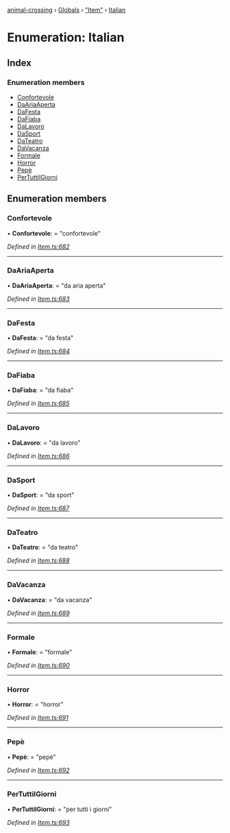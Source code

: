 [animal-crossing](../README.md) › [Globals](../globals.md) › ["Item"](../modules/_item_.md) › [Italian](_item_.italian.md)

# Enumeration: Italian

## Index

### Enumeration members

* [Confortevole](_item_.italian.md#confortevole)
* [DaAriaAperta](_item_.italian.md#daariaaperta)
* [DaFesta](_item_.italian.md#dafesta)
* [DaFiaba](_item_.italian.md#dafiaba)
* [DaLavoro](_item_.italian.md#dalavoro)
* [DaSport](_item_.italian.md#dasport)
* [DaTeatro](_item_.italian.md#dateatro)
* [DaVacanza](_item_.italian.md#davacanza)
* [Formale](_item_.italian.md#formale)
* [Horror](_item_.italian.md#horror)
* [Pepè](_item_.italian.md#pepè)
* [PerTuttiIGiorni](_item_.italian.md#pertuttiigiorni)

## Enumeration members

###  Confortevole

• **Confortevole**: = "confortevole"

*Defined in [Item.ts:682](https://github.com/Norviah/animal-crossing/blob/37a256e/module/types/Item.ts#L682)*

___

###  DaAriaAperta

• **DaAriaAperta**: = "da aria aperta"

*Defined in [Item.ts:683](https://github.com/Norviah/animal-crossing/blob/37a256e/module/types/Item.ts#L683)*

___

###  DaFesta

• **DaFesta**: = "da festa"

*Defined in [Item.ts:684](https://github.com/Norviah/animal-crossing/blob/37a256e/module/types/Item.ts#L684)*

___

###  DaFiaba

• **DaFiaba**: = "da fiaba"

*Defined in [Item.ts:685](https://github.com/Norviah/animal-crossing/blob/37a256e/module/types/Item.ts#L685)*

___

###  DaLavoro

• **DaLavoro**: = "da lavoro"

*Defined in [Item.ts:686](https://github.com/Norviah/animal-crossing/blob/37a256e/module/types/Item.ts#L686)*

___

###  DaSport

• **DaSport**: = "da sport"

*Defined in [Item.ts:687](https://github.com/Norviah/animal-crossing/blob/37a256e/module/types/Item.ts#L687)*

___

###  DaTeatro

• **DaTeatro**: = "da teatro"

*Defined in [Item.ts:688](https://github.com/Norviah/animal-crossing/blob/37a256e/module/types/Item.ts#L688)*

___

###  DaVacanza

• **DaVacanza**: = "da vacanza"

*Defined in [Item.ts:689](https://github.com/Norviah/animal-crossing/blob/37a256e/module/types/Item.ts#L689)*

___

###  Formale

• **Formale**: = "formale"

*Defined in [Item.ts:690](https://github.com/Norviah/animal-crossing/blob/37a256e/module/types/Item.ts#L690)*

___

###  Horror

• **Horror**: = "horror"

*Defined in [Item.ts:691](https://github.com/Norviah/animal-crossing/blob/37a256e/module/types/Item.ts#L691)*

___

###  Pepè

• **Pepè**: = "pepè"

*Defined in [Item.ts:692](https://github.com/Norviah/animal-crossing/blob/37a256e/module/types/Item.ts#L692)*

___

###  PerTuttiIGiorni

• **PerTuttiIGiorni**: = "per tutti i giorni"

*Defined in [Item.ts:693](https://github.com/Norviah/animal-crossing/blob/37a256e/module/types/Item.ts#L693)*
